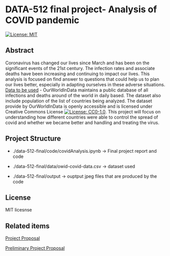# DATA-512 final project- Analysis of COVID pandemic
[![License: MIT](https://img.shields.io/badge/License-MIT-yellow.svg)](https://opensource.org/licenses/MIT)

## Abstract
Coronavirus has changed our lives since March and has been on the significant events of the 21st century. The infection rates and associate deaths have been increasing and continuing to impact our lives. This analysis is focused on find answer to questions that could help us to plan our lives better, especially in adapting ourselves in these adverse situations. [Data to be used](https://ourworldindata.org/coronavirus-source-data) - OurWorldInData maintains a public database of all infections and deaths around of the world in daily based. The dataset also include population of the list of countries being analyzed. The dataset provide by OurWorldInData is openly accessible and is licensed under Creative Commons License [![License: CC0-1.0](https://licensebuttons.net/l/zero/1.0/80x15.png)](http://creativecommons.org/publicdomain/zero/1.0/). This project will focus on understanding how different countries were able to control the spread of covid and whether we became better and handling and treating the virus.

## Project Structure

- ./data-512-final/code/covidAnalysis.ipynb -> Final project report and code 

- ./data-512-final/data/owid-covid-data.csv -> dataset used

- ./data-512-final/output -> ouptput jpeg files that are produced by the code

## License
MIT licesnse

## Related items

[Project Proposal](https://github.com/Sreejavm/DATA-512-final/blob/main/data-512-final/Project%20Proposal.md)

[Preliminary Project Proposal](https://github.com/Sreejavm/DATA-512-final/blob/main/data-512-final/Final%20Project%20Preliminary%20Proposal.pdf)
